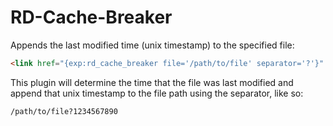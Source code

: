 # RD-Cache-Breaker
Appends the last modified time (unix timestamp) to the specified file:

```html
<link href="{exp:rd_cache_breaker file='/path/to/file' separator='?'}" rel="stylesheet" />
```

This plugin will determine the time that the file was last modified and append that unix timestamp to the file path using the separator, like so:

```html
/path/to/file?1234567890
```